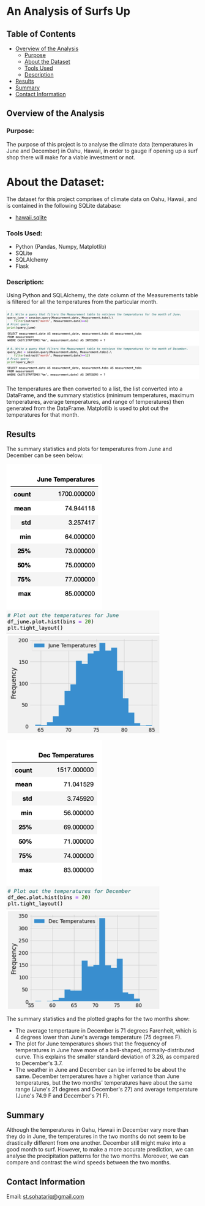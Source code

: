 # An Analysis of Surfs Up
## Table of Contents
- [Overview of the Analysis](#overview-of-the-analysis)
    - [Purpose](#purpose)
    - [About the Dataset](#about-the-dataset)
    - [Tools Used](#tools-used)
    - [Description](#description)
- [Results](#results)
- [Summary](#summary)
- [Contact Information](#contact-information)

## Overview of the Analysis
### Purpose:
The purpose of this project is to analyse the climate data (temperatures in June and December) in Oahu, Hawaii, in order to gauge if opening up a surf shop there will make for a viable investment or not. 

# About the Dataset:
The dataset for this project comprises of climate data on Oahu, Hawaii, and is contained in the following SQLite database:
 - [hawaii.sqlite](https://github.com/SohaT7/Surfs_Up/blob/main/Resources/hawaii.sqlite)

### Tools Used:
 - Python (Pandas, Numpy, Matplotlib)
 - SQLite
 - SQLAlchemy
 - Flask

### Description:
Using Python and SQLAlchemy, the date column of the Measurements table is filtered for all the temperatures from the particular month.

![query_june](https://github.com/SohaT7/Surfs_Up/blob/main/Images/query_june.png)
![query_dec](https://github.com/SohaT7/Surfs_Up/blob/main/Images/query_dec.png)

The temperatures are then converted to a list, the list converted into a DataFrame, and the summary statistics (minimum temperatures, maximum temperatures, average temperatures, and range of temperatures) then generated from the DataFrame. Matplotlib is used to plot out the temperatures for that month. 

## Results
The summary statistics and plots for temperatures from June and December can be seen below:

<img width="250" alt="image" src="https://github.com/SohaT7/Surfs_Up/blob/main/Images/df_june.png"> <img width="400" alt="image" src="https://github.com/SohaT7/Surfs_Up/blob/main/Images/plot_june.png">


<img width="250" alt="image" src="https://github.com/SohaT7/Surfs_Up/blob/main/Images/df_dec.png"> <img width="400" alt="image" src="https://github.com/SohaT7/Surfs_Up/blob/main/Images/plot_dec.png">

The summary statistics and the plotted graphs for the two months show:
 - The average tempertaure in December is 71 degrees Farenheit, which is 4 degrees lower than June's average temperature (75 degrees F).
 - The plot for June temperatures shows that the frequency of temperatures in June have more of a bell-shaped, normally-distributed curve. This explains the smaller standard deviation of 3.26, as compared to December's 3.7.
 - The weather in June and December can be inferred to be about the same. December temperatures have a higher variance than June temperatures, but the two months' temperatures have about the same range (June's 21 degrees and December's 27) and average temperature (June's 74.9 F and December's 71 F).

## Summary
Although the temperatures in Oahu, Hawaii in December vary more than they do in June, the temperatures in the two months do not seem to be drastically different from one another. December still might make into a good month to surf. However, to make a more accurate prediction, we can 
analyse the precipitation patterns for the two months. Moreover, we can compare and contrast the wind speeds between the two months. 

## Contact Information
Email: st.sohatariq@gmail.com
